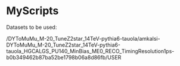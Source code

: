 # MyScripts
Datasets to be used:

/DYToMuMu_M-20_TuneZ2star_14TeV-pythia6-tauola/amkalsi-DYToMuMu_M-20_TuneZ2star_14TeV-pythia6-tauola_HGCALGS_PU140_MinBias_ME0_RECO_TimingResolution1ps-b0b349462b87ba52be1798b06a8d86fb/USER
